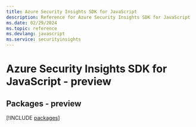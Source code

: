 ```yaml
---
title: Azure Security Insights SDK for JavaScript
description: Reference for Azure Security Insights SDK for JavaScript
ms.date: 02/29/2024
ms.topic: reference
ms.devlang: javascript
ms.service: securityinsights
---
```

# Azure Security Insights SDK for JavaScript - preview
## Packages - preview
[!INCLUDE [packages](security-insights-index.md)]